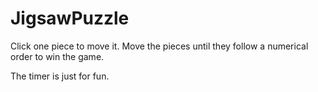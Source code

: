 # JigsawPuzzle
Click one piece to move it. Move the pieces until they follow a numerical order to win the game.

The timer is just for fun.
